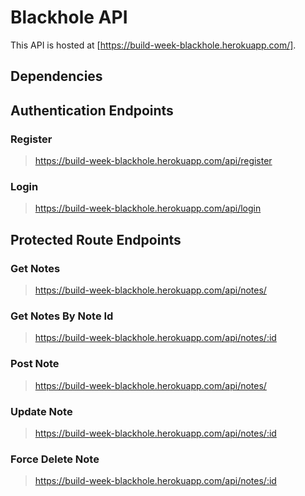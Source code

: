 # Blackhole API 

This API is hosted at [https://build-week-blackhole.herokuapp.com/]. 

## Dependencies 

## Authentication Endpoints 

### Register 
> https://build-week-blackhole.herokuapp.com/api/register 

### Login 
> https://build-week-blackhole.herokuapp.com/api/login 


## Protected Route Endpoints 

### Get Notes 
> https://build-week-blackhole.herokuapp.com/api/notes/ 

### Get Notes By Note Id 
> https://build-week-blackhole.herokuapp.com/api/notes/:id 

### Post Note 
> https://build-week-blackhole.herokuapp.com/api/notes/ 

### Update Note 
> https://build-week-blackhole.herokuapp.com/api/notes/:id 

### Force Delete Note 
> https://build-week-blackhole.herokuapp.com/api/notes/:id 


